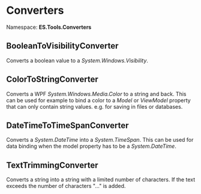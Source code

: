 # Converters
Namespace: **ES.Tools.Converters**

## BooleanToVisibilityConverter

Converts a boolean value to a *System.Windows.Visibility*.

## ColorToStringConverter

Converts a WPF *System.Windows.Media.Color* to a string and back. This can be used for example to bind a color to a *Model* or *ViewModel* property that can only contain string values. e.g. for saving in files or databases.

## DateTimeToTimeSpanConverter

Converts a *System.DateTime* into a *System.TimeSpan*. This can be used for data binding when the model property has to be a *System.DateTime*.

## TextTrimmingConverter

Converts a string into a string with a limited number of characters. If the text exceeds the number of characters "..." is added.
